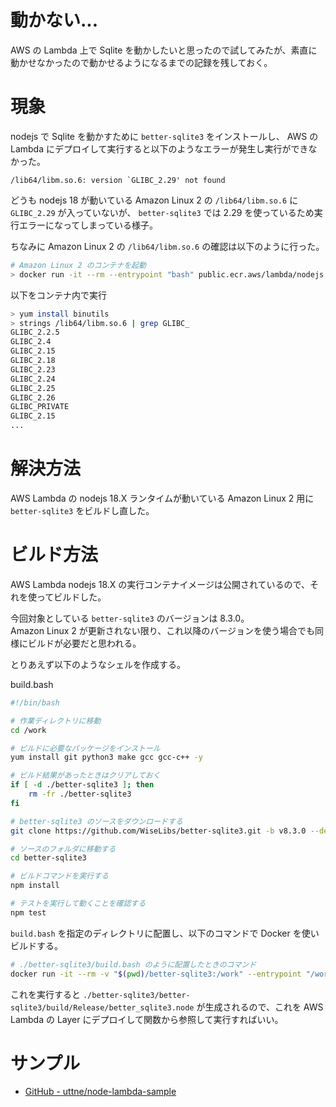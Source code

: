 <!--
blog-meta-data
title: better-sqlite3 を AWS の Lambda で動かす
tags: aws, lambda, nodejs, sqlite
-->

# 動かない...

AWS の Lambda 上で Sqlite を動かしたいと思ったので試してみたが、素直に動かせなかったので動かせるようになるまでの記録を残しておく。

# 現象

nodejs で Sqlite を動かすために `better-sqlite3` をインストールし、 AWS の Lambda にデプロイして実行すると以下のようなエラーが発生し実行ができなかった。

```text
/lib64/libm.so.6: version `GLIBC_2.29' not found
```

どうも nodejs 18 が動いている Amazon Linux 2 の `/lib64/libm.so.6` に `GLIBC_2.29` が入っていないが、 `better-sqlite3` では 2.29 を使っているため実行エラーになってしまっている様子。

ちなみに Amazon Linux 2 の `/lib64/libm.so.6` の確認は以下のように行った。

```bash
# Amazon Linux 2 のコンテナを起動
> docker run -it --rm --entrypoint "bash" public.ecr.aws/lambda/nodejs:18-x86_64
```

以下をコンテナ内で実行

```bash
> yum install binutils
> strings /lib64/libm.so.6 | grep GLIBC_
GLIBC_2.2.5
GLIBC_2.4
GLIBC_2.15
GLIBC_2.18
GLIBC_2.23
GLIBC_2.24
GLIBC_2.25
GLIBC_2.26
GLIBC_PRIVATE
GLIBC_2.15
...
```

# 解決方法

AWS Lambda の nodejs 18.X ランタイムが動いている Amazon Linux 2 用に `better-sqlite3` をビルドし直した。

# ビルド方法

AWS Lambda nodejs 18.X の実行コンテナイメージは公開されているので、それを使ってビルドした。

今回対象としている `better-sqlite3` のバージョンは 8.3.0。  
Amazon Linux 2 が更新されない限り、これ以降のバージョンを使う場合でも同様にビルドが必要だと思われる。

とりあえず以下のようなシェルを作成する。

build.bash

```bash
#!/bin/bash

# 作業ディレクトリに移動
cd /work

# ビルドに必要なパッケージをインストール
yum install git python3 make gcc gcc-c++ -y

# ビルド結果があったときはクリアしておく
if [ -d ./better-sqlite3 ]; then
    rm -fr ./better-sqlite3
fi

# better-sqlite3 のソースをダウンロードする
git clone https://github.com/WiseLibs/better-sqlite3.git -b v8.3.0 --depth=1

# ソースのフォルダに移動する
cd better-sqlite3

# ビルドコマンドを実行する
npm install

# テストを実行して動くことを確認する
npm test
```

`build.bash` を指定のディレクトリに配置し、以下のコマンドで Docker を使いビルドする。

```bash
# ./better-sqlite3/build.bash のように配置したときのコマンド
docker run -it --rm -v "$(pwd)/better-sqlite3:/work" --entrypoint "/work/build.bash" public.ecr.aws/lambda/nodejs:18-x86_64
```

これを実行すると `./better-sqlite3/better-sqlite3/build/Release/better_sqlite3.node` が生成されるので、これを AWS Lambda の Layer にデプロイして関数から参照して実行すればいい。

# サンプル

-   [GitHub - uttne/node-lambda-sample](https://github.com/uttne/node-lambda-sample)
